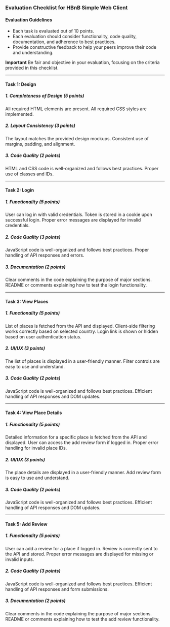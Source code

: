 ### Evaluation Checklist for HBnB Simple Web Client

#### Evaluation Guidelines

- Each task is evaluated out of 10 points.
- Each evaluation should consider functionality, code quality, documentation, and adherence to best practices.
- Provide constructive feedback to help your peers improve their code and understanding.


**Important**
Be fair and objective in your evaluation, focusing on the criteria provided in this checklist.

---

#### Task 1: Design
##### 1. Completeness of Design (5 points)

All required HTML elements are present.
All required CSS styles are implemented.

##### 2. Layout Consistency (3 points)
The layout matches the provided design mockups.
Consistent use of margins, padding, and alignment.

##### 3. Code Quality (2 points)

HTML and CSS code is well-organized and follows best practices.
Proper use of classes and IDs.

---

#### Task 2: Login
##### 1. Functionality (5 points)

User can log in with valid credentials.
Token is stored in a cookie upon successful login.
Proper error messages are displayed for invalid credentials.

##### 2. Code Quality (3 points)
JavaScript code is well-organized and follows best practices.
Proper handling of API responses and errors.

##### 3. Documentation (2 points)

Clear comments in the code explaining the purpose of major sections.
README or comments explaining how to test the login functionality.

---

#### Task 3: View Places

##### 1. Functionality (5 points)

List of places is fetched from the API and displayed.
Client-side filtering works correctly based on selected country.
Login link is shown or hidden based on user authentication status.

##### 2. UI/UX (3 points)
The list of places is displayed in a user-friendly manner.
Filter controls are easy to use and understand.

##### 3. Code Quality (2 points)
JavaScript code is well-organized and follows best practices.
Efficient handling of API responses and DOM updates.

---

#### Task 4: View Place Details

##### 1. Functionality (5 points)
Detailed information for a specific place is fetched from the API and displayed.
User can access the add review form if logged in.
Proper error handling for invalid place IDs.

##### 2. UI/UX (3 points)
The place details are displayed in a user-friendly manner.
Add review form is easy to use and understand.

##### 3. Code Quality (2 points)
JavaScript code is well-organized and follows best practices.
Efficient handling of API responses and DOM updates.

---

#### Task 5: Add Review

##### 1. Functionality (5 points)
User can add a review for a place if logged in.
Review is correctly sent to the API and stored.
Proper error messages are displayed for missing or invalid inputs.


##### 2. Code Quality (3 points)
JavaScript code is well-organized and follows best practices.
Efficient handling of API responses and form submissions.

##### 3. Documentation (2 points)

Clear comments in the code explaining the purpose of major sections.
README or comments explaining how to test the add review functionality.

